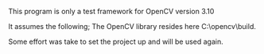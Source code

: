 This program is only a test framework for OpenCV version 3.10

It assumes the following;
The OpenCV library resides here C:\opencv\build.

Some effort was take to set the project up and will be used again.